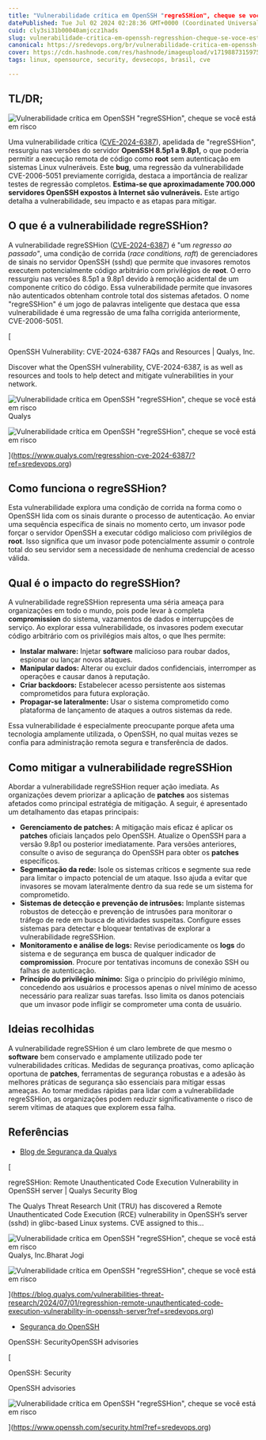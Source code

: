 ```yaml
---
title: "Vulnerabilidade crítica em OpenSSH "regreSSHion", cheque se você está em risco"
datePublished: Tue Jul 02 2024 02:28:36 GMT+0000 (Coordinated Universal Time)
cuid: cly3si31b00040amjccz1hads
slug: vulnerabilidade-critica-em-openssh-regresshion-cheque-se-voce-esta-em-risco-1-1-1
canonical: https://sredevops.org/br/vulnerabilidade-critica-em-openssh-regresshion-cheque-se-voce-esta-em-risco/
cover: https://cdn.hashnode.com/res/hashnode/imageupload/v1719887315975/1dc5ea19-82a9-4242-8200-041e9c3d155a.webp
tags: linux, opensource, security, devsecops, brasil, cve

---
```


TL/DR;
------

![Vulnerabilidade crítica em OpenSSH "regreSSHion", cheque se você está em risco](https://cdn.hashnode.com/res/hashnode/imageupload/v1719887314372/d58485ef-395f-4982-a2ab-00a45dfa5cfe.webp)

Uma vulnerabilidade crítica ([CVE-2024-6387](https://www.qualys.com/regresshion-cve-2024-6387/?ref=sredevops.org)), apelidada de "regreSSHion", ressurgiu nas versões do servidor **OpenSSH 8.5p1 a 9.8p1,** o que poderia permitir a execução remota de código como **root** sem autenticação em sistemas Linux vulneráveis. Este **bug**, uma regressão da vulnerabilidade CVE-2006-5051 previamente corrigida, destaca a importância de realizar testes de regressão completos. **Estima-se que aproximadamente 700.000 servidores OpenSSH expostos à Internet são vulneráveis.** Este artigo detalha a vulnerabilidade, seu impacto e as etapas para mitigar.

O que é a vulnerabilidade regreSSHion?
--------------------------------------

A vulnerabilidade regreSSHion ([CVE-2024-6387](https://www.qualys.com/regresshion-cve-2024-6387/?ref=sredevops.org)) é "um _regresso ao passado"_, uma condição de corrida (_race conditions, raft_) de gerenciadores de sinais no servidor OpenSSH (sshd) que permite que invasores remotos executem potencialmente código arbitrário com privilégios de **root**. O erro ressurgiu nas versões 8.5p1 a 9.8p1 devido à remoção acidental de um componente crítico do código. Essa vulnerabilidade permite que invasores não autenticados obtenham controle total dos sistemas afetados. O nome "regreSSHion" é um jogo de palavras inteligente que destaca que essa vulnerabilidade é uma regressão de uma falha corrigida anteriormente, CVE-2006-5051.

[

OpenSSH Vulnerability: CVE-2024-6387 FAQs and Resources | Qualys, Inc.

Discover what the OpenSSH vulnerability, CVE-2024-6387, is as well as resources and tools to help detect and mitigate vulnerabilities in your network.

![Vulnerabilidade crítica em OpenSSH "regreSSHion", cheque se você está em risco](https://cdn.hashnode.com/res/hashnode/imageupload/v1719887314870/8bae46c1-f486-446b-8268-88e16dbc3f77.png)Qualys

![Vulnerabilidade crítica em OpenSSH "regreSSHion", cheque se você está em risco](https://cdn.hashnode.com/res/hashnode/imageupload/v1719887315053/499d0f3c-50f3-4d14-9e77-3a5e3e7f2233.jpeg)

](https://www.qualys.com/regresshion-cve-2024-6387/?ref=sredevops.org)

Como funciona o regreSSHion?
----------------------------

Esta vulnerabilidade explora uma condição de corrida na forma como o OpenSSH lida com os sinais durante o processo de autenticação. Ao enviar uma sequência específica de sinais no momento certo, um invasor pode forçar o servidor OpenSSH a executar código malicioso com privilégios de **root**. Isso significa que um invasor pode potencialmente assumir o controle total do seu servidor sem a necessidade de nenhuma credencial de acesso válida.

Qual é o impacto do regreSSHion?
--------------------------------

A vulnerabilidade regreSSHion representa uma séria ameaça para organizações em todo o mundo, pois pode levar à completa **compromission** do sistema, vazamentos de dados e interrupções de serviço. Ao explorar essa vulnerabilidade, os invasores podem executar código arbitrário com os privilégios mais altos, o que lhes permite:

*   **Instalar malware:** Injetar **software** malicioso para roubar dados, espionar ou lançar novos ataques.
*   **Manipular dados:** Alterar ou excluir dados confidenciais, interromper as operações e causar danos à reputação.
*   **Criar backdoors:** Estabelecer acesso persistente aos sistemas comprometidos para futura exploração.
*   **Propagar-se lateralmente:** Usar o sistema comprometido como plataforma de lançamento de ataques a outros sistemas da rede.

Essa vulnerabilidade é especialmente preocupante porque afeta uma tecnologia amplamente utilizada, o OpenSSH, no qual muitas vezes se confia para administração remota segura e transferência de dados.

Como mitigar a vulnerabilidade regreSSHion
------------------------------------------

Abordar a vulnerabilidade regreSSHion requer ação imediata. As organizações devem priorizar a aplicação de **patches** aos sistemas afetados como principal estratégia de mitigação. A seguir, é apresentado um detalhamento das etapas principais:

*   **Gerenciamento de patches:** A mitigação mais eficaz é aplicar os **patches** oficiais lançados pelo OpenSSH. Atualize o OpenSSH para a versão 9.8p1 ou posterior imediatamente. Para versões anteriores, consulte o aviso de segurança do OpenSSH para obter os **patches** específicos.
*   **Segmentação da rede:** Isole os sistemas críticos e segmente sua rede para limitar o impacto potencial de um ataque. Isso ajuda a evitar que invasores se movam lateralmente dentro da sua rede se um sistema for comprometido.
*   **Sistemas de detecção e prevenção de intrusões:** Implante sistemas robustos de detecção e prevenção de intrusões para monitorar o tráfego de rede em busca de atividades suspeitas. Configure esses sistemas para detectar e bloquear tentativas de explorar a vulnerabilidade regreSSHion.
*   **Monitoramento e análise de logs:** Revise periodicamente os **logs** do sistema e de segurança em busca de qualquer indicador de **compromission**. Procure por tentativas incomuns de conexão SSH ou falhas de autenticação.
*   **Princípio do privilégio mínimo:** Siga o princípio do privilégio mínimo, concedendo aos usuários e processos apenas o nível mínimo de acesso necessário para realizar suas tarefas. Isso limita os danos potenciais que um invasor pode infligir se comprometer uma conta de usuário.

Ideias recolhidas
-----------------

A vulnerabilidade regreSSHion é um claro lembrete de que mesmo o **software** bem conservado e amplamente utilizado pode ter vulnerabilidades críticas. Medidas de segurança proativas, como aplicação oportuna de **patches**, ferramentas de segurança robustas e a adesão às melhores práticas de segurança são essenciais para mitigar essas ameaças. Ao tomar medidas rápidas para lidar com a vulnerabilidade regreSSHion, as organizações podem reduzir significativamente o risco de serem vítimas de ataques que explorem essa falha.

Referências
-----------

*   [Blog de Segurança da Qualys](https://blog.qualys.com/vulnerabilities-threat-research/2024/07/01/regresshion-remote-unauthenticated-code-execution-vulnerability-in-openssh-server?ref=sredevops.org)

[

regreSSHion: Remote Unauthenticated Code Execution Vulnerability in OpenSSH server | Qualys Security Blog

The Qualys Threat Research Unit (TRU) has discovered a Remote Unauthenticated Code Execution (RCE) vulnerability in OpenSSH’s server (sshd) in glibc-based Linux systems. CVE assigned to this…

![Vulnerabilidade crítica em OpenSSH "regreSSHion", cheque se você está em risco](https://cdn.hashnode.com/res/hashnode/imageupload/v1719887315390/84c9e1eb-0c5b-4504-a12b-dec1f4ae1939.png)Qualys, Inc.Bharat Jogi

![Vulnerabilidade crítica em OpenSSH "regreSSHion", cheque se você está em risco](https://cdn.hashnode.com/res/hashnode/imageupload/v1719887315540/1d523602-f96f-46fe-b9fd-166cd2f8c87e.jpeg)

](https://blog.qualys.com/vulnerabilities-threat-research/2024/07/01/regresshion-remote-unauthenticated-code-execution-vulnerability-in-openssh-server?ref=sredevops.org)

*   [Segurança do OpenSSH](https://www.openssh.com/security.html?ref=sredevops.org)

OpenSSH: SecurityOpenSSH advisories

[

OpenSSH: Security

OpenSSH advisories

![Vulnerabilidade crítica em OpenSSH "regreSSHion", cheque se você está em risco](https://cdn.hashnode.com/res/hashnode/imageupload/v1719887315823/1142c3b4-c3fb-45dc-8deb-edda1452a7b0.ico)



](https://www.openssh.com/security.html?ref=sredevops.org)